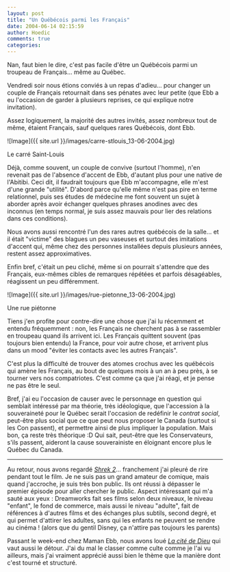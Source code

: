 ```yaml
---
layout: post
title: "Un Québécois parmi les Français"
date: 2004-06-14 02:15:59
author: Hoedic
comments: true
categories: 
---
```



Nan, faut bien le dire, c'est pas facile d'être un Québécois parmi un troupeau de Français... même au Québec.

Vendredi soir nous étions conviés à un repas d'adieu... pour changer un couple de Français retournait dans ses pénates avec leur petite (que Ebb a eu l'occasion de garder à plusieurs reprises, ce qui explique notre invitation).

Assez logiquement, la majorité des autres invités, assez nombreux tout de même, étaient Français, sauf quelques rares Québécois, dont Ebb.

![Image]({{ site.url }}/images/carre-stlouis_13-06-2004.jpg)
<div class="photoattrib">Le carré Saint-Louis</div>



Déjà, comme souvent, un couple de convive (surtout l'homme), n'en revenait pas de l'absence d'accent de Ebb, d'autant plus pour une native de l'Abitibi. Ceci dit, il faudrait toujours que Ebb m'accompagne, elle m'est d'une grande "utilité". D'abord parce qu'elle même n'est pas pire en terme relationnel, puis ses études de médecine me font souvent un sujet à aborder après avoir échanger quelques phrases anodines avec des inconnus (en temps normal, je suis assez mauvais pour lier des relations dans ces conditions).

Nous avons aussi rencontré l'un des rares autres québécois de la salle... et il était "victime" des blagues un peu vaseuses et surtout des imitations d'accent qui, même chez des personnes installées depuis plusieurs années, restent assez approximatives.

Enfin bref, c'était un peu cliché, même si on pourrait s'attendre que des Français, eux-mêmes cibles de remarques répétées et parfois désagéables, réagissent un peu différemment.

![Image]({{ site.url }}/images/rue-pietonne_13-06-2004.jpg)
<div class="photoattrib">Une rue piétonne</div>



Tiens j'en profite pour contre-dire une chose que j'ai lu récemment et entendu fréquemment : non, les Français ne cherchent pas à se rassembler en troupeau quand ils arrivent ici. Les Français quittent souvent (pas toujours bien entendu) la France, pour voir autre chose, et arrivent plus dans un mood "éviter les contacts avec les autres Français".

C'est plus la difficulté de trouver des atomes crochus avec les québécois qui amène les Français, au bout de quelques mois à un an à peu près, à se tourner vers nos compatriotes. C'est comme ça que j'ai réagi, et je pense ne pas être le seul.

Bref, j'ai eu l'occasion de causer avec le personnage en question qui semblait intéressé par ma théorie, très idéologique, que l'accession à la souveraineté pour le Québec serait l'occasion de redéfinir le *contrat social*, peut-être plus social que ce que peut nous proposer le Canada (surtout si les Con passent), et permettre ainsi de plus impliquer la population. Mais bon, ça reste très théorique :D Qui sait, peut-être que les Conservateurs, s'ils passent, aideront la cause souverainiste en éloignant encore plus le Québec du Canada.

***

Au retour, nous avons regardé *[Shrek 2](http://www.imdb.com/title/tt0298148/)*... franchement j'ai pleuré de rire pendant tout le film. Je ne suis pas un grand amateur de comique, mais quand j'accroche, je suis très bon public. Ils ont réussi à dépasser le premier épisode pour aller chercher le public. Aspect intéressant qui m'a sauté aux yeux : Dreamworks fait ses films selon deux niveaux, le niveau "enfant", le fond de commerce, mais aussi le niveau "adulte", fait de références à d'autres films et des échanges plus subtils, second degré, et qui permet d'attirer les adultes, sans qui les enfants ne peuvent se rendre au cinéma ! (alors que du gentil Disney, ça n'attire pas toujours les parents)

Passant le week-end chez Maman Ebb, nous avons loué *[La cité de Dieu](http://www.imdb.com/title/tt0317248/)* qui vaut aussi le détour. J'ai du mal le classer comme culte comme je l'ai vu ailleurs, mais j'ai vraiment apprécié aussi bien le thème que la manière dont c'est tourné et structuré.